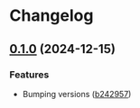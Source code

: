 # Changelog

## [0.1.0](https://github.com/gitops-toolbox/helm-charts/compare/one-v0.0.1...one-v0.1.0) (2024-12-15)


### Features

* Bumping versions ([b242957](https://github.com/gitops-toolbox/helm-charts/commit/b24295750395af9159504198ba66f7250c5604b2))
